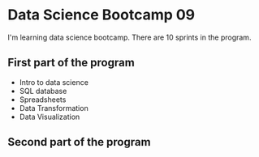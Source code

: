 # Data Science Bootcamp 09

I'm learning data science bootcamp. There are 10 sprints in the program.

## First part of the program
- Intro to data science
- SQL database
- Spreadsheets
- Data Transformation
- Data Visualization

## Second part of the program
